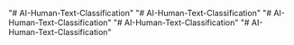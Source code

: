 "# AI-Human-Text-Classification" 
"# AI-Human-Text-Classification" 
"# AI-Human-Text-Classification" 
"# AI-Human-Text-Classification" 
"# AI-Human-Text-Classification" 

